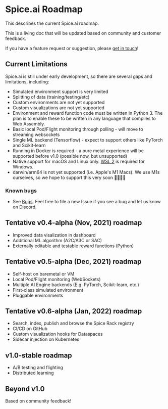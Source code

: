 # Spice.ai Roadmap

This describes the current Spice.ai roadmap.

This is a living doc that will be updated based on community and customer feedback.

If you have a feature request or suggestion, please [get in touch](https://github.com/spiceai/spiceai#community)!

## Current Limitations

Spice.ai is still under early development, so there are several gaps and limitations, including:

- Simulated environment support is very limited
- Splitting of data (training/testing/etc)
- Custom environments are not yet supported
- Custom visualizations are not yet supported
- Environment and reward function code must be written in Python 3. The plan is to enable these to be written in any language that compiles to Web Assembly.
- Basic local Pod/Flight monitoring through polling - will move to streaming websockets
- Single ML backend (Tensorflow) - expect to support others like PyTorch and Scikit-learn
- Running in Docker is required - a pure metal experience will be supported before v1.0 (possible now, but unsupported)
- Native support for macOS and Linux only. [WSL 2](https://docs.microsoft.com/en-us/windows/wsl/install-win10) is required for Windows.
- darwin/arm64 is not yet supported (i.e. Apple's M1 Macs). We use M1s ourselves, so we hope to support this very soon 👨‍💻👩‍💻

### Known bugs

- See [Bugs](https://github.com/spiceai/spiceai/labels/bug). Feel free to file a new Issue if you see a bug and let us know on Discord.

## Tentative v0.4-alpha (Nov, 2021) roadmap

- Improved data visalization in dashboard
- Additional ML algorithm (A2C/A3C or SAC)
- Externally editable and testable reward functions (Python)

## Tentative v0.5-alpha (Dec, 2021) roadmap

- Self-host on baremetal or VM
- Local Pod/Flight monitoring (WebSockets)
- Multiple AI Engine backends (E.g. PyTorch, Scikit-learn, etc.)
- First-class simulated environment
- Pluggable environments

## Tentative v0.6-alpha (Jan, 2022) roadmap

- Search, index, publish and browse the Spice Rack registry
- CI/CD on GitHub
- Custom visualization hooks for Dataspaces
- Sidecar injection on Kubernetes

## v1.0-stable roadmap

- A/B testing and flighting
- Distributed learning

## Beyond v1.0

Based on community feedback!
